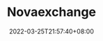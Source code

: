 ﻿---
weight: 
title: "Novaexchange"
description: ""
date: 2022-03-25T21:57:40+08:00
lastmod: 2022-03-25T16:45:40+08:00
draft: false
authors: ["Metabd"]
featuredImage: "novaexchange.webp"
link: ""
tags: ["交易所","Novaexchange"]
categories: ["navigation"]
navigation: ["交易所"]
lightgallery: true
toc: true
pinned: false
recommend: false
recommend1: false
---

